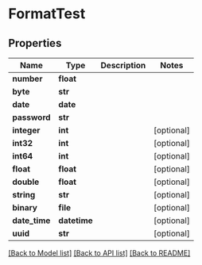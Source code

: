 # FormatTest

## Properties
Name | Type | Description | Notes
------------ | ------------- | ------------- | -------------
**number** | **float** |  | 
**byte** | **str** |  | 
**date** | **date** |  | 
**password** | **str** |  | 
**integer** | **int** |  | [optional] 
**int32** | **int** |  | [optional] 
**int64** | **int** |  | [optional] 
**float** | **float** |  | [optional] 
**double** | **float** |  | [optional] 
**string** | **str** |  | [optional] 
**binary** | **file** |  | [optional] 
**date_time** | **datetime** |  | [optional] 
**uuid** | **str** |  | [optional] 

[[Back to Model list]](../README.md#documentation-for-models) [[Back to API list]](../README.md#documentation-for-api-endpoints) [[Back to README]](../README.md)


